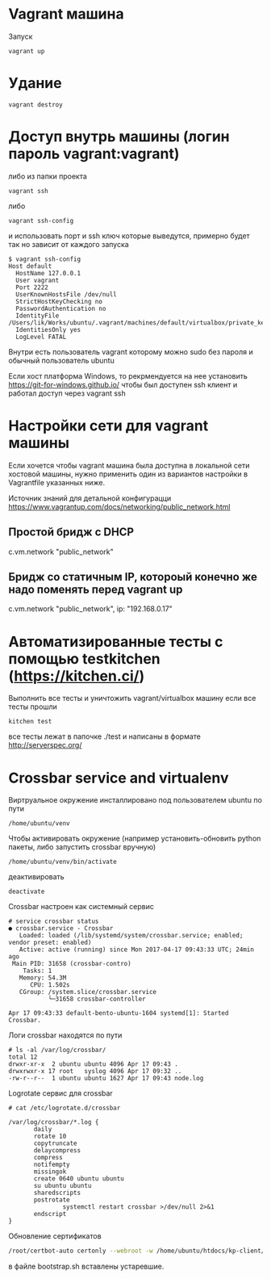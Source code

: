 # Vagrant машина

Запуск
```
vagrant up
```

# Удание
```
vagrant destroy
```

# Доступ внутрь машины (логин пароль vagrant:vagrant)
либо из папки проекта 
```
vagrant ssh
```
либо
```
vagrant ssh-config
```
и использовать порт и ssh ключ которые выведутся, примерно будет так но зависит от каждого запуска
```
$ vagrant ssh-config
Host default
  HostName 127.0.0.1
  User vagrant
  Port 2222
  UserKnownHostsFile /dev/null
  StrictHostKeyChecking no
  PasswordAuthentication no
  IdentityFile /Users/lik/Works/ubuntu/.vagrant/machines/default/virtualbox/private_key
  IdentitiesOnly yes
  LogLevel FATAL
```

Внутри есть пользователь vagrant которому можно sudo без пароля и обычный пользователь ubuntu

Если хост платформа Windows, то рекрмендуется на нее установить https://git-for-windows.github.io/ чтобы был доступен ssh клиент и работал доступ через vagrant ssh

# Настройки сети для vagrant машины

Если хочется чтобы vagrant машина была доступна в локальной сети хостовой машины, нужно применить один из вариантов настройки в Vagrantfile указанных ниже.

Иcточник знаний для детальной конфигурацци https://www.vagrantup.com/docs/networking/public_network.html

## Простой бридж с DHCP
c.vm.network "public_network"

## Бридж со статичным IP, котороый конечно же надо поменять перед vagrant up
c.vm.network "public_network", ip: "192.168.0.17"


# Автоматизированные тесты с помощью testkitchen (https://kitchen.ci/)
Выполнить все тесты и уничтожить vagrant/virtualbox машину если все тесты прошли
```
kitchen test
```

все тесты лежат в папочке ./test и написаны в формате http://serverspec.org/

# Crossbar service and virtualenv
Виртруальное окружение инсталлировано под пользователем ubuntu по пути
```bazaar
/home/ubuntu/venv
```

Чтобы активировать окружение (например установить-обновить python пакеты, либо запустить crossbar вручную)
```bazaar
/home/ubuntu/venv/bin/activate
```
деактивировать
```bazaar
deactivate
```

Crossbar настроен как системный сервис
```bazaar
# service crossbar status
● crossbar.service - Crossbar
   Loaded: loaded (/lib/systemd/system/crossbar.service; enabled; vendor preset: enabled)
   Active: active (running) since Mon 2017-04-17 09:43:33 UTC; 24min ago
 Main PID: 31658 (crossbar-contro)
    Tasks: 1
   Memory: 54.3M
      CPU: 1.502s
   CGroup: /system.slice/crossbar.service
           └─31658 crossbar-controller                                                                                      

Apr 17 09:43:33 default-bento-ubuntu-1604 systemd[1]: Started Crossbar.
```

Логи crossbar находятся по пути
```bazaar
# ls -al /var/log/crossbar/
total 12
drwxr-xr-x  2 ubuntu ubuntu 4096 Apr 17 09:43 .
drwxrwxr-x 17 root   syslog 4096 Apr 17 09:32 ..
-rw-r--r--  1 ubuntu ubuntu 1627 Apr 17 09:43 node.log
```

Logrotate сервис для crossbar
```bazaar
# cat /etc/logrotate.d/crossbar 

/var/log/crossbar/*.log {
       daily
       rotate 10
       copytruncate
       delaycompress
       compress
       notifempty
       missingok
       create 0640 ubuntu ubuntu
       su ubuntu ubuntu
       sharedscripts
       postrotate
               systemctl restart crossbar >/dev/null 2>&1
       endscript
}
```

Обновление сертификатов
```bash
/root/certbot-auto certonly --webroot -w /home/ubuntu/htdocs/kp-client/dist -d kopnik.org -d www.kopnik.org --email alexey2baranov@gmail.com --non-interactive --agree-tos
```
в файле bootstrap.sh вставлены устаревшие.
